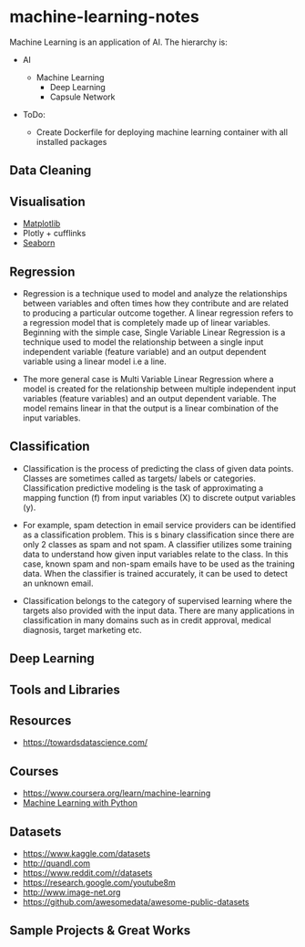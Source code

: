 # machine-learning-notes

Machine Learning is an application of AI. The hierarchy is:
 * AI
   * Machine Learning
     * Deep Learning
     * Capsule Network
     
* ToDo:
  * Create Dockerfile for deploying machine learning container with all installed packages

## Data Cleaning
## Visualisation
  * [Matplotlib](https://matplotlib.org/)
  * Plotly + cufflinks
  * [Seaborn](https://seaborn.pydata.org/)
## Regression
* Regression is a technique used to model and analyze the relationships between variables and often times how they contribute and are related to producing a particular outcome together. A linear regression refers to a regression model that is completely made up of linear variables. Beginning with the simple case, Single Variable Linear Regression is a technique used to model the relationship between a single input independent variable (feature variable) and an output dependent variable using a linear model i.e a line.

* The more general case is Multi Variable Linear Regression where a model is created for the relationship between multiple independent input variables (feature variables) and an output dependent variable. The model remains linear in that the output is a linear combination of the input variables. 

## Classification
* Classification is the process of predicting the class of given data points. Classes are sometimes called as targets/ labels or categories. Classification predictive modeling is the task of approximating a mapping function (f) from input variables (X) to discrete output variables (y).

* For example, spam detection in email service providers can be identified as a classification problem. This is s binary classification since there are only 2 classes as spam and not spam. A classifier utilizes some training data to understand how given input variables relate to the class. In this case, known spam and non-spam emails have to be used as the training data. When the classifier is trained accurately, it can be used to detect an unknown email.

* Classification belongs to the category of supervised learning where the targets also provided with the input data. There are many applications in classification in many domains such as in credit approval, medical diagnosis, target marketing etc.

## Deep Learning

## Tools and Libraries

## Resources
* https://towardsdatascience.com/

## Courses
* https://www.coursera.org/learn/machine-learning
* [Machine Learning with Python](https://www.youtube.com/playlist?list=PLQVvvaa0QuDfKTOs3Keq_kaG2P55YRn5v)

## Datasets
* https://www.kaggle.com/datasets
* http://quandl.com
* https://www.reddit.com/r/datasets
* https://research.google.com/youtube8m
* http://www.image-net.org
* https://github.com/awesomedata/awesome-public-datasets

## Sample Projects & Great Works
